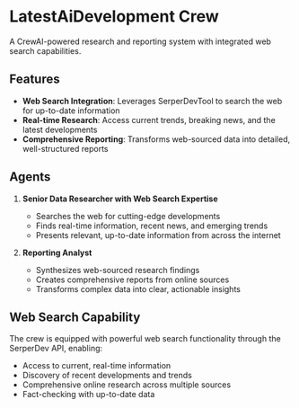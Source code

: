# LatestAiDevelopment Crew

A CrewAI-powered research and reporting system with integrated web search capabilities.

## Features

- **Web Search Integration**: Leverages SerperDevTool to search the web for up-to-date information
- **Real-time Research**: Access current trends, breaking news, and the latest developments
- **Comprehensive Reporting**: Transforms web-sourced data into detailed, well-structured reports

## Agents

1. **Senior Data Researcher with Web Search Expertise**
   - Searches the web for cutting-edge developments
   - Finds real-time information, recent news, and emerging trends
   - Presents relevant, up-to-date information from across the internet

2. **Reporting Analyst**
   - Synthesizes web-sourced research findings
   - Creates comprehensive reports from online sources
   - Transforms complex data into clear, actionable insights

## Web Search Capability

The crew is equipped with powerful web search functionality through the SerperDev API, enabling:
- Access to current, real-time information
- Discovery of recent developments and trends
- Comprehensive online research across multiple sources
- Fact-checking with up-to-date data
